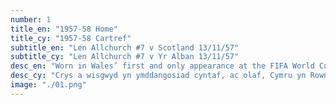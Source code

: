 ```yaml
---
number: 1
title_en: "1957-58 Home"
title_cy: "1957-58 Cartref"
subtitle_en: "Len Allchurch #7 v Scotland 13/11/57"
subtitle_cy: "Len Allchurch #7 v Yr Alban 13/11/57"
desc_en: "Worn in Wales’ first and only appearance at the FIFA World Cup Finals in 1958. The shirt worn in the tournament was the recently introduced Umbro “continental” short sleeve v-neck design and design-wise, this lighter cotton knit shirt stood the test of time. Rarely seen in its full splendour as the only footage of the tournament is in grainy black-and-white."
desc_cy: "Crys a wisgwyd yn ymddangosiad cyntaf, ac olaf, Cymru yn Rowndiau Terfynol Cwpan y Byd FIFA ym 1958. Dyluniad v-neck llewys byr Umbro “cyfandirol” newydd ac o ran dyluniad, llwyddodd y crys cotwm ysgafnach hwn i sefyll prawf amser. Anaml iawn mae modd ei weld yn ei holl ogoniant gan mai clipiau fideo du a gwyn aneglur yw’r unig rai sy’n bodoli o’r twrnamaint."
image: "./01.png"
---
```

